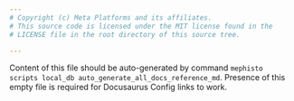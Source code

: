 ```yaml
---
# Copyright (c) Meta Platforms and its affiliates.
# This source code is licensed under the MIT license found in the
# LICENSE file in the root directory of this source tree.

---
```


Content of this file should be auto-generated by command `mephisto scripts local_db auto_generate_all_docs_reference_md`. Presence of this empty file is required for Docusaurus Config links to work.
